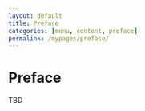 ```yaml
---
layout: default
title: Preface
categories: [menu, content, preface]
permalink: /mypages/preface/
---
```


# Preface

TBD

